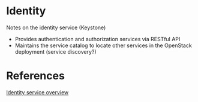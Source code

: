 # Identity

Notes on the identity service (Keystone)

- Provides authentication and authorization services via RESTful API
- Maintains the service catalog to locate other services in the OpenStack deployment (service discovery?)

# References
[Identity service overview](https://docs.openstack.org/keystone/yoga/install/get-started-obs.html)